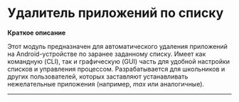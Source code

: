 # Удалитель приложений по списку

**Краткое описание**

Этот модуль предназначен для автоматического удаления приложений на Android-устройстве по заранее заданному списку. Имеет как командную (CLI), так и графическую (GUI) часть для удобной настройки списков и управления процессом. Разрабатывается для школьников и других пользователей, которых заставляют устанавливать нежелательные приложения (например, *max* или аналогичные).

---


